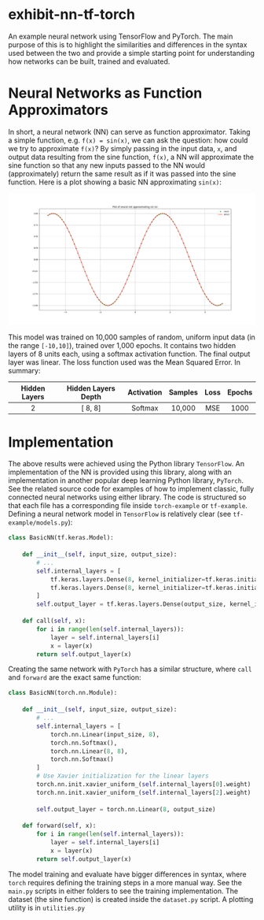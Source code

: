# exhibit-nn-tf-torch
An example neural network using TensorFlow and PyTorch. The main purpose of this is to highlight the similarities and differences in the syntax used between the two and provide a simple starting point for understanding how networks can be built, trained and evaluated.

# Neural Networks as Function Approximators

In short, a neural network (NN) can serve as function approximator. Taking a simple function, e.g. `f(x) = sin(x)`, we can ask the question: how could we try to approximate `f(x)`? By simply passing in the input data, `x`, and output data resulting from the sine function, `f(x)`, a NN will approximate the sine function so that any new inputs passed to the NN would (approximately) return the same result as if it was passed into the sine function. Here is a plot showing a basic NN approximating `sin(x)`:

![Approximating `sin(x)`](/images/02_2x8_10000samples_1000epochs_sine.png)

This model was trained on 10,000 samples of random, uniform input data (in the range `[-10,10]`), trained over 1,000 epochs. It contains two hidden layers of 8 units each, using a softmax activation function. The final output layer was linear. The loss function used was the Mean Squared Error. In summary:

<div align="center">

| Hidden Layers | Hidden Layers Depth | Activation | Samples     | Loss | Epochs |
|:--------------:|:--------------:|:-----------:|:------------:|:------------:|:------------:|
| 2 | [ 8, 8] | Softmax | 10,000      | MSE     | 1000 |

</div>

# Implementation

The above results were achieved using the Python library `TensorFlow`. An implementation of the NN is provided using this library, along with an implementation in another popular deep learning Python library, `PyTorch`. See the related source code for examples of how to implement classic, fully connected neural networks using either library. The code is structured so that each file has a corresponding file inside `torch-example` or `tf-example`.    
    Defining a neural network model in `TensorFlow` is relatively clear (see `tf-example/models.py`):  

```python
class BasicNN(tf.keras.Model):

    def __init__(self, input_size, output_size):
        # ...
        self.internal_layers = [
            tf.keras.layers.Dense(8, kernel_initializer=tf.keras.initializers.GlorotUniform(), activation=tf.keras.activations.softmax),
            tf.keras.layers.Dense(8, kernel_initializer=tf.keras.initializers.GlorotUniform(), activation=tf.keras.activations.softmax)
        ]
        self.output_layer = tf.keras.layers.Dense(output_size, kernel_initializer=tf.keras.initializers.GlorotUniform()) # no activation

    def call(self, x):
        for i in range(len(self.internal_layers)):
            layer = self.internal_layers[i]
            x = layer(x)
        return self.output_layer(x)
```

Creating the same network with `PyTorch` has a similar structure, where `call` and `forward` are the exact same function:

```python
class BasicNN(torch.nn.Module):

    def __init__(self, input_size, output_size):
        # ...
        self.internal_layers = [
            torch.nn.Linear(input_size, 8),
            torch.nn.Softmax(),
            torch.nn.Linear(8, 8),
            torch.nn.Softmax()
        ]
        # Use Xavier initialization for the linear layers
        torch.nn.init.xavier_uniform_(self.internal_layers[0].weight)
        torch.nn.init.xavier_uniform_(self.internal_layers[2].weight)

        self.output_layer = torch.nn.Linear(8, output_size)

    def forward(self, x):
        for i in range(len(self.internal_layers)):
            layer = self.internal_layers[i]
            x = layer(x)
        return self.output_layer(x)
```

The model training and evaluate have bigger differences in syntax, where `torch` requires defining the training steps in a more manual way. See the `main.py` scripts in either folders to see the training implementation. The dataset (the sine function) is created inside the `dataset.py` script. A plotting utility is in `utilities.py`
